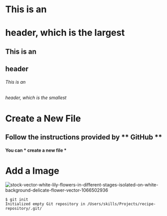 # This is an <h1> header, which is the largest
## This is an <h2> header
###### This is an <h6> header, which is the smallest

# Create a New File
## Follow the instructions provided by ** GitHub ** 
#### You can * create a new file *

# Add a Image
![stock-vector-white-lily-flowers-in-different-stages-isolated-on-white-background-delicate-flower-vector-1066502936](https://user-images.githubusercontent.com/113460907/193270741-37bd0762-648f-4a2c-8e0f-bf1b6854dbad.jpg)

```
$ git init
Initialized empty Git repository in /Users/skills/Projects/recipe-repository/.git/
```
